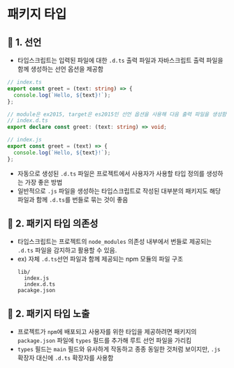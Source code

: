 # 패키지 타입

## 📍 1. 선언

- 타입스크립트는 입력된 파일에 대한 `.d.ts` 출력 파일과 자바스크립트 출력 파일을 함께 생성하는 선언 옵션을 제공함

```ts
// index.ts
export const greet = (text: string) => {
  console.log(`Hello, ${text}!`);
};

// module은 ex2015, target은 es2015인 선언 옵션을 사용해 다음 출력 파일을 생성함
// index.d.ts
export declare const greet: (text: string) => void;

// index.js
export const greet = (text) => {
  console.log(`Hello, ${text}!`);
};
```

- 자동으로 생성된 `.d.ts` 파일은 프로젝트에서 사용자가 사용할 타입 정의를 생성하는 가장 좋은 방법
- 일반적으로 `.js` 파일을 생성하는 타입스크립트로 작성된 대부분의 패키지도 해당 파일과 함께 `.d.ts`를 번들로 묶는 것이 좋음

## 📍 2. 패키지 타입 의존성

- 타입스크립트는 프로젝트의 `node_modules` 의존성 내부에서 번들로 제공되는 `.d.ts` 파일을 감지하고 활용할 수 있음.
- ex) 자체 `.d.ts`선언 파일과 함께 제공되는 npm 모듈의 파일 구조
  ```
  lib/
    index.js
    index.d.ts
  pacakge.json
  ```

## 📍 2. 패키지 타입 노출

- 프로젝트가 `npm`에 배포되고 사용자를 위한 타입을 제공하려면 패키지의 `package.json` 파일에 `types` 필드를 추가해 루트 선언 파일을 가리킴
- `types` 필드는 `main` 필드와 유사하게 작동하고 종종 동일한 것처럼 보이지만, `.js` 확장자 대신에 `.d.ts` 확장자를 사용함
